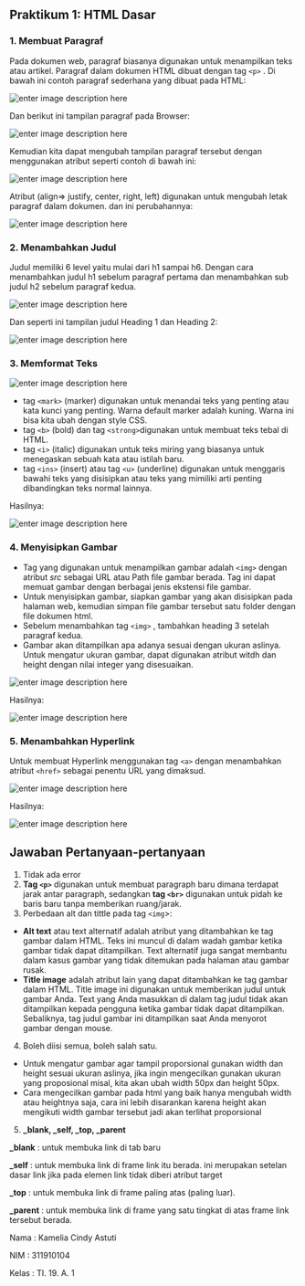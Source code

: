 ## Praktikum 1: HTML Dasar

### 1. Membuat Paragraf
Pada dokumen web, paragraf biasanya digunakan untuk menampilkan teks atau artikel. Paragraf dalam dokumen HTML dibuat dengan tag `<p>` .
Di bawah ini contoh paragraf sederhana yang dibuat pada HTML:

![enter image description here](https://github.com/kameliacindy/Lab1Web/blob/main/img/kodepar1.PNG)

Dan berikut ini tampilan paragraf pada Browser:

![enter image description here](https://github.com/kameliacindy/Lab1Web/blob/main/img/paragraf1.PNG)

Kemudian kita dapat mengubah tampilan paragraf tersebut dengan menggunakan atribut seperti contoh di bawah ini:

![enter image description here](https://github.com/kameliacindy/Lab1Web/blob/main/img/kodepar2.PNG)

Atribut (align=> justify, center, right, left) digunakan untuk mengubah letak paragraf dalam dokumen.
dan ini perubahannya:

![enter image description here](https://github.com/kameliacindy/Lab1Web/blob/main/img/paragraf2.PNG)

### 2. Menambahkan Judul
Judul memiliki 6 level yaitu mulai dari h1 sampai h6. Dengan cara  menambahkan judul h1 sebelum paragraf pertama dan menambahkan sub judul h2 sebelum paragraf kedua.

![enter image description here](https://github.com/kameliacindy/Lab1Web/blob/main/img/kodejudul.PNG)

 Dan seperti ini tampilan judul Heading 1 dan Heading 2:
 
 ![enter image description here](https://github.com/kameliacindy/Lab1Web/blob/main/img/judul.PNG)
 
### 3. Memformat Teks

![enter image description here](https://github.com/kameliacindy/Lab1Web/blob/main/img/kodeformat.PNG)

 - tag `<mark>` (marker) digunakan untuk menandai teks yang penting atau kata kunci yang penting. Warna default marker adalah kuning. Warna ini bisa kita ubah dengan style CSS.
 - tag `<b>` (bold) dan tag `<strong>`digunakan untuk membuat teks tebal di HTML.
 - tag `<i>` (italic) digunakan untuk teks miring yang biasanya untuk menegaskan sebuah kata atau istilah baru.
 - tag `<ins>` (insert) atau tag `<u>` (underline) digunakan untuk menggaris bawahi teks yang disisipkan atau teks yang mimiliki arti penting dibandingkan teks normal lainnya.
 
 Hasilnya:
 
 ![enter image description here](https://github.com/kameliacindy/Lab1Web/blob/main/img/format.PNG)

### 4. Menyisipkan Gambar

 - Tag yang digunakan untuk menampilkan gambar adalah `<img>` dengan atribut _src_ sebagai URL atau Path file gambar berada. Tag ini dapat memuat gambar dengan berbagai jenis ekstensi file gambar.
 - Untuk menyisipkan gambar, siapkan gambar yang akan disisipkan pada halaman web, kemudian simpan file gambar tersebut satu folder dengan file dokumen html. 
 - Sebelum menambahkan tag `<img>` , tambahkan heading 3 setelah paragraf kedua.
 - Gambar akan ditampilkan apa adanya sesuai dengan ukuran aslinya. Untuk mengatur ukuran gambar, dapat digunakan atribut witdh dan height dengan nilai integer yang disesuaikan.
 
 ![enter image description here](https://github.com/kameliacindy/Lab1Web/blob/main/img/kodesisip.PNG)
 
Hasilnya:

![enter image description here](https://github.com/kameliacindy/Lab1Web/blob/main/img/sisipgambar.PNG)

### 5. Menambahkan Hyperlink
Untuk membuat Hyperlink menggunakan tag `<a>` dengan menambahkan atribut `<href>` sebagai penentu URL yang dimaksud.

![enter image description here](https://github.com/kameliacindy/Lab1Web/blob/main/img/kodelink.PNG)

Hasilnya:

![enter image description here](https://github.com/kameliacindy/Lab1Web/blob/main/img/link.PNG)



## Jawaban Pertanyaan-pertanyaan
1. Tidak ada error
2. **Tag `<p>`** digunakan untuk membuat paragraph baru dimana terdapat jarak antar paragraph, sedangkan **tag `<br>`** digunakan untuk pidah ke baris baru tanpa memberikan ruang/jarak.
3. Perbedaan alt dan tittle pada tag `<img`>:
 - **Alt text** atau text alternatif adalah atribut yang ditambahkan ke tag gambar dalam HTML. Teks ini muncul di dalam wadah gambar ketika gambar tidak dapat ditampilkan. Text alternatif juga sangat membantu dalam kasus gambar yang tidak ditemukan pada halaman atau gambar rusak.
 - **Title image** adalah atribut lain yang dapat ditambahkan ke tag gambar dalam HTML. Title image ini digunakan untuk memberikan judul untuk gambar Anda. Text yang Anda masukkan di dalam tag judul tidak akan ditampilkan kepada pengguna ketika gambar tidak dapat ditampilkan. Sebaliknya, tag judul gambar ini ditampilkan saat Anda menyorot gambar dengan mouse.

4. Boleh diisi semua, boleh salah satu.
 - Untuk mengatur gambar agar tampil proporsional gunakan width dan height sesuai ukuran aslinya, jika ingin mengecilkan gunakan ukuran yang proposional misal, kita akan ubah width 50px dan height 50px.
 - Cara mengecilkan gambar pada html yang baik hanya mengubah width atau heightnya saja, cara ini lebih disarankan karena height akan mengikuti width gambar tersebut jadi akan terlihat proporsional
 
5. **_blank, _self, _top, _parent**

**_blank** : untuk membuka link di tab baru

**_self** : untuk membuka link di frame link itu berada. ini merupakan setelan dasar link jika pada elemen link tidak diberi atribut target

**_top** : untuk membuka link di frame paling atas (paling luar).

**_parent** : untuk membuka link di frame yang satu tingkat di atas frame link tersebut berada.




Nama	: Kamelia Cindy Astuti

NIM	: 311910104

Kelas	: TI. 19. A. 1

